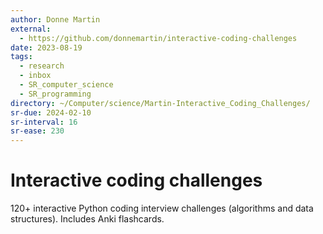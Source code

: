 ```yaml
---
author: Donne Martin
external:
  - https://github.com/donnemartin/interactive-coding-challenges
date: 2023-08-19
tags:
  - research
  - inbox
  - SR_computer_science
  - SR_programming
directory: ~/Computer/science/Martin-Interactive_Coding_Challenges/
sr-due: 2024-02-10
sr-interval: 16
sr-ease: 230
---
```


# Interactive coding challenges

120+ interactive Python coding interview challenges (algorithms and data
structures).  Includes Anki flashcards.

